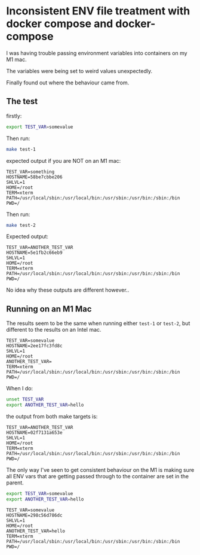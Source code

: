 # Inconsistent ENV file treatment with docker compose and docker-compose

I was having trouble passing environment variables into containers on my M1 mac.

The variables were being set to weird values unexpectedly.

Finally found out where the behaviour came from.

## The test

firstly:

```bash
export TEST_VAR=somevalue
```

Then run:

```bash
make test-1
```

expected output if you are NOT on an M1 mac:

```text
TEST_VAR=something
HOSTNAME=58be7cbbe206
SHLVL=1
HOME=/root
TERM=xterm
PATH=/usr/local/sbin:/usr/local/bin:/usr/sbin:/usr/bin:/sbin:/bin
PWD=/
```

Then run:

```bash
make test-2
```

Expected output:

```text
TEST_VAR=ANOTHER_TEST_VAR
HOSTNAME=5e1fb2c66eb9
SHLVL=1
HOME=/root
TERM=xterm
PATH=/usr/local/sbin:/usr/local/bin:/usr/sbin:/usr/bin:/sbin:/bin
PWD=/
```

No idea why these outputs are different however..

## Running on an M1 Mac

The results seem to be the same when running either `test-1` or `test-2`, but different to the results on an Intel mac.

```text
TEST_VAR=somevalue
HOSTNAME=2ee17fc3fd8c
SHLVL=1
HOME=/root
ANOTHER_TEST_VAR=
TERM=xterm
PATH=/usr/local/sbin:/usr/local/bin:/usr/sbin:/usr/bin:/sbin:/bin
PWD=/
```

When I do:

```bash
unset TEST_VAR
export ANOTHER_TEST_VAR=hello
```

the output from both make targets is:

```text
TEST_VAR=ANOTHER_TEST_VAR
HOSTNAME=02f7131a653e
SHLVL=1
HOME=/root
TERM=xterm
PATH=/usr/local/sbin:/usr/local/bin:/usr/sbin:/usr/bin:/sbin:/bin
PWD=/
```

The only way I've seen to get consistent behaviour on the M1 is making sure all ENV vars that are getting passed through to the container are set in the parent.

```bash
export TEST_VAR=somevalue
export ANOTHER_TEST_VAR=hello
```

```text
TEST_VAR=somevalue
HOSTNAME=298c56d786dc
SHLVL=1
HOME=/root
ANOTHER_TEST_VAR=hello
TERM=xterm
PATH=/usr/local/sbin:/usr/local/bin:/usr/sbin:/usr/bin:/sbin:/bin
PWD=/
```